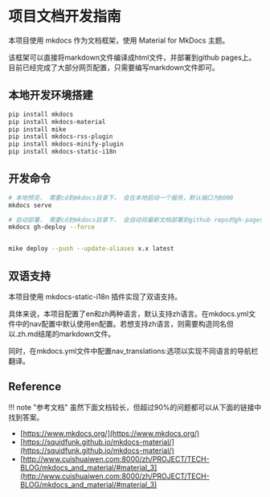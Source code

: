 # 项目文档开发指南

本项目使用 mkdocs 作为文档框架，使用 Material for MkDocs 主题。

该框架可以直接将markdown文件编译成html文件，并部署到github pages上。目前已经完成了大部分网页配置，只需要编写markdown文件即可。

## 本地开发环境搭建

``` bash
pip install mkdocs
pip install mkdocs-material
pip install mike
pip install mkdocs-rss-plugin
pip install mkdocs-minify-plugin
pip install mkdocs-static-i18n
```

## 开发命令

``` bash
# 本地预览， 需要cd到mkdocs目录下， 会在本地启动一个服务，默认端口为8000
mkdocs serve

# 自动部署， 需要cd到mkdocs目录下， 会自动将最新文档部署到github repo的gh-pages分支
mkdocs gh-deploy --force


mike deploy --push --update-aliases x.x latest
```

## 双语支持

本项目使用 mkdocs-static-i18n 插件实现了双语支持。

具体来说，本项目配置了en和zh两种语言，默认支持zh语言。在mkdocs.yml文件中的nav配置中默认使用en配置。若想支持zh语言，则需要构造同名但以.zh.md结尾的markdown文件。

同时，在mkdocs.yml文件中配置nav_translations:选项以实现不同语言的导航栏翻译。


## Reference

!!! note "参考文档"
    虽然下面文档较长，但超过90%的问题都可以从下面的链接中找到答案。

- [https://www.mkdocs.org/](https://www.mkdocs.org/)
- [https://squidfunk.github.io/mkdocs-material/](https://squidfunk.github.io/mkdocs-material/)
- [http://www.cuishuaiwen.com:8000/zh/PROJECT/TECH-BLOG/mkdocs_and_material/#material_3](http://www.cuishuaiwen.com:8000/zh/PROJECT/TECH-BLOG/mkdocs_and_material/#material_3)